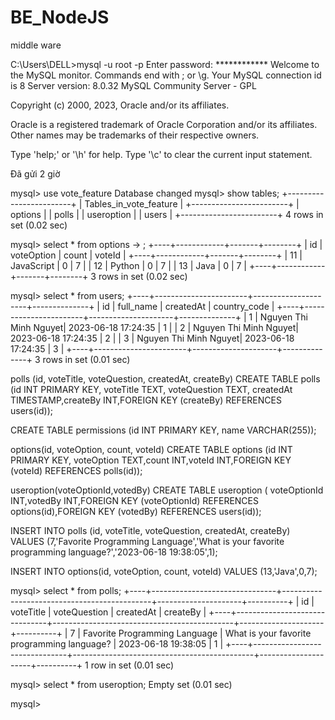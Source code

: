 # BE_NodeJS

middle ware

C:\Users\DELL>mysql -u root -p
Enter password: ************
Welcome to the MySQL monitor.  Commands end with ; or \g.
Your MySQL connection id is 8
Server version: 8.0.32 MySQL Community Server - GPL

Copyright (c) 2000, 2023, Oracle and/or its affiliates.

Oracle is a registered trademark of Oracle Corporation and/or its
affiliates. Other names may be trademarks of their respective
owners.

Type 'help;' or '\h' for help. Type '\c' to clear the current input statement.
 
   
Đã gửi 2 giờ

mysql> use vote_feature
Database changed
mysql> show tables;
+------------------------+
| Tables_in_vote_feature |
+------------------------+
| options                |
| polls                  |
| useroption             |
| users                  |
+------------------------+
4 rows in set (0.02 sec)

mysql> select * from options
    -> ;
+----+------------+-------+--------+
| id | voteOption | count | voteId |
+----+------------+-------+--------+
| 11 | JavaScript |     0 |      7 |
| 12 | Python     |     0 |      7 |
| 13 | Java       |     0 |      7 |
+----+------------+-------+--------+
3 rows in set (0.02 sec)

mysql> select * from users;
+----+-----------------------+---------------------+--------------+
| id | full_name             | createdAt           | country_code |
+----+-----------------------+---------------------+--------------+
|  1 | Nguyen Thi Minh Nguyet| 2023-06-18 17:24:35 |            1 |
|  2 | Nguyen Thi Minh Nguyet| 2023-06-18 17:24:35 |            2 |
|  3 | Nguyen Thi Minh Nguyet| 2023-06-18 17:24:35 |            3 |
+----+-----------------------+---------------------+--------------+
3 rows in set (0.01 sec)

polls (id, voteTitle, voteQuestion, createdAt, createBy)
CREATE TABLE polls (id INT PRIMARY KEY, voteTitle TEXT, voteQuestion TEXT, createdAt TIMESTAMP,createBy INT,FOREIGN KEY (createBy) REFERENCES users(id));

CREATE TABLE permissions (id INT PRIMARY KEY, name VARCHAR(255));

options(id, voteOption, count, voteId)
CREATE TABLE options (id INT PRIMARY KEY, voteOption TEXT,count INT,voteId INT,FOREIGN KEY (voteId) REFERENCES polls(id));


useroption(voteOptionId,votedBy)
 CREATE TABLE useroption ( voteOptionId INT,votedBy INT,FOREIGN KEY (voteOptionId) REFERENCES options(id),FOREIGN KEY (votedBy) REFERENCES users(id));

INSERT INTO polls (id, voteTitle, voteQuestion, createdAt, createBy) VALUES (7,'Favorite Programming Language','What is your favorite programming language?','2023-06-18 19:38:05',1);

INSERT INTO options(id, voteOption, count, voteId) VALUES (13,'Java',0,7);

mysql> select * from polls;
+----+-------------------------------+---------------------------------------------+---------------------+----------+
| id | voteTitle                     | voteQuestion                                | createdAt           | createBy |
+----+-------------------------------+---------------------------------------------+---------------------+----------+
|  7 | Favorite Programming Language | What is your favorite programming language? | 2023-06-18 19:38:05 |        1 |
+----+-------------------------------+---------------------------------------------+---------------------+----------+
1 row in set (0.01 sec)

mysql> select * from useroption;
Empty set (0.01 sec)

mysql>